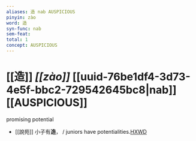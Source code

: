 ```yaml
---
aliases: 造 nab AUSPICIOUS
pinyin: zào
word: 造
syn-func: nab
sem-feat: 
total: 1
concept: AUSPICIOUS 
---
```

# [[造]] *[[zào]]*  [[uuid-76be1df4-3d73-4e5f-bbc2-729542645bc8|nab]] [[AUSPICIOUS]]
promising potential
 - [[說苑]] 小子有**造**，
                     / juniors have potentialities.[HXWD](https://hxwd.org/textview.html?location=CH1a0907_CHANT_003-9a.3)